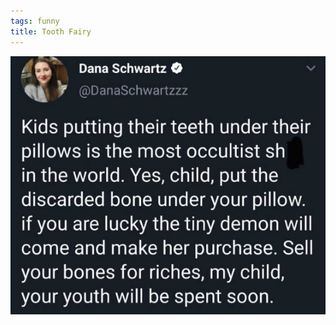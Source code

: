 ```yaml
---
tags: funny
title: Tooth Fairy
---
```


![bonesyouth.png](https://raw.githubusercontent.com/muneer78/muneer78.github.io/master/images/bonesyouth.png)
